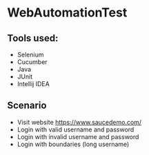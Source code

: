 # WebAutomationTest
## Tools used:
- Selenium
- Cucumber
- Java
- JUnit
- Intellij IDEA
  
## Scenario
- Visit website https://www.saucedemo.com/
- Login with valid username and password
- Login with invalid username and password 
- Login with boundaries (long username)
